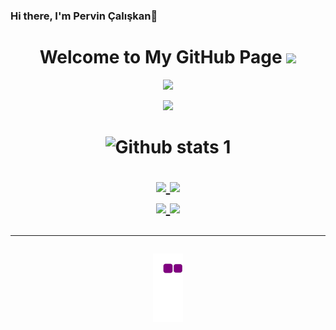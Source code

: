 ### Hi there, I'm Pervin Çalışkan👋
<h1 align="center">
   Welcome to My GitHub Page
  
  
  <img src="https://media.giphy.com/media/hvRJCLFzcasrR4ia7z/giphy.gif" width="28">
  </h1>
  
  <p align="center">
  <img src="https://readme-typing-svg.herokuapp.com/?lines=Hello+Homo+sapiens;I+am+Pervin+Çalışkan;I+am+developer&font=Fira%20Code&center=true&width=440&height=45&color=f75c7e&vCenter=true&size=30">
</p>
<div align="center">
<img src=https://camo.githubusercontent.com/6f5e3ead776bc722fbfc3da2c8b1454a7a5f27a07b34c0ced075f90a6c25a3be/68747470733a2f2f6d69726f2e6d656469756d2e636f6d2f6d61782f313630302f302a4b32574c4d5445784c79696461374f522e676966>
</div>
<h1 align="center">
  
![Github stats 1](https://github-readme-stats.vercel.app/api?username=pervincaliskan&show_icons=true&theme=radical)
</div>
  
  <div align="center">
<a href="https://github.com/pervincaliskan/github-profile-views-counter">
    <img align="center" src="https://komarev.com/ghpvc/?username=pervincaliskan&color=f75c7e">
</a>
<a href="https://github.com/pervincaliskan?tab=followers">
    <img align="center"  src="https://img.shields.io/github/followers/pervincaliskan?style=flat-square&color=f75c7e">
</a>
  
  
</div>
<a href="https://git.io/streak-stats">
  <img align="center" src="https://github-readme-streak-stats.herokuapp.com?user=pervincaliskan&theme=radical&date_format=j%20M%5B%20Y%5D" />
</a>
<a href="https://github.com/anuraghazra/github-readme-stats">
  
</a>
<a href="https://github.com/anuraghazra/github-readme-stats">
  <img align="center" src="https://github-readme-stats.vercel.app/api/top-langs/?username=pervincaliskan&layout=compact&theme=radical" />
</a>
</div>

<hr />
  
  
![snake gif](https://github.com/pervincaliskan/pervincaliskan/blob/output/github-contribution-grid-snake.gif)




<!--
**pervincaliskan/pervincaliskan** is a ✨ _special_ ✨ repository because its `README.md` (this file) appears on your GitHub profile.
![Pervin's Github stats ](https://github-readme-stats.vercel.app/api?username=pervincaliskan&show_icons=true&theme=gradient
Here are some ideas to get you started:

- 🔭 I’m currently working on ...
- 🌱 I’m currently learning ...
- 👯 I’m looking to collaborate on ...
- 🤔 I’m looking for help with ...
- 💬 Ask me about ...
- 📫 How to reach me: ...
- 😄 Pronouns: ...
- ⚡ Fun fact: ...
-->
